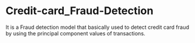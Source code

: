 # Credit-card_Fraud-Detection
It is a Fraud detection model that basically used to detect credit card fraud by using the principal component values of transactions.
